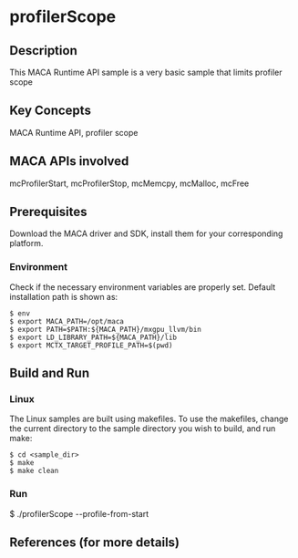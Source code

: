 # profilerScope

## Description

This MACA Runtime API sample is a very basic sample that limits profiler scope
## Key Concepts

MACA Runtime API, profiler scope

## MACA APIs involved

mcProfilerStart, mcProfilerStop, mcMemcpy, mcMalloc, mcFree

## Prerequisites

Download the MACA driver and SDK, install them for your corresponding platform.

### Environment

Check if the necessary environment variables are properly set. Default installation path is shown as:
```
$ env
$ export MACA_PATH=/opt/maca
$ export PATH=$PATH:${MACA_PATH}/mxgpu_llvm/bin
$ export LD_LIBRARY_PATH=${MACA_PATH}/lib
$ export MCTX_TARGET_PROFILE_PATH=$(pwd)
```

## Build and Run

### Linux
The Linux samples are built using makefiles. To use the makefiles, change the current directory to the sample directory you wish to build, and run make:
```
$ cd <sample_dir>
$ make
$ make clean
```
### Run
 $ ./profilerScope --profile-from-start

## References (for more details)

